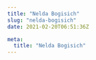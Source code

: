 ```yaml
---
title: "Nelda Bogisich"
slug: "nelda-bogisich"
date: 2021-02-20T06:51:36Z

meta:
  title: "Nelda Bogisich"
---
```


